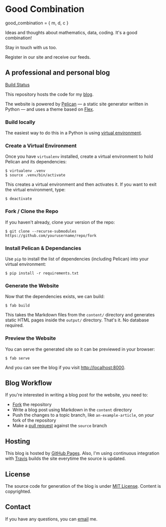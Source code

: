 # Good Combination

good_combination = { m, d, c }

Ideas and thoughts about mathematics, data, coding. It's a good combination!

Stay in touch with us too.

Register in our site and receive our feeds.

## A professional and personal blog
[Build Status](https://travis-ci.org/ayushkumarshah/ayushkumarshah.github.io.svg?branch=source)

This repository hosts the code for my [blog](https://lserra.github.io/).

The website is powered by [Pelican](http://getpelican.com/) — a static site generator written in Python — and uses a theme based on [Flex](https://github.com/alexandrevicenzi/Flex.git).

### Build locally

The easiest way to do this in a Python is using [virtual environment](http://docs.python-guide.org/en/latest/dev/virtualenvs/).

### Create a Virtual Environment

Once you have `virtualenv` installed, create a virtual environment to hold Pelican and its dependencies:

```shell
$ virtualenv .venv
$ source .venv/bin/activate
```

This creates a virtual environment and then activates it. If you want to exit the virtual environment, type:

```shell
$ deactivate
```

### Fork / Clone the Repo

If you haven't already, clone your version of the repo:

```shell
$ git clone --recurse-submodules https://github.com/yourusername/repo/fork
```

### Install Pelican & Dependancies

Use `pip` to install the list of dependencies (including Pelican) into your virtual environment:

```shell
$ pip install -r requirements.txt
```

### Generate the Website

Now that the dependencies exists, we can build:

```shell
$ fab build
```

This takes the Markdown files from the `content/` directory and generates static HTML pages inside the `output/` directory. That's it. No database required.

### Preview the Website

You can serve the generated site so it can be previewed in your browser:

```shell
$ fab serve
```

And you can see the blog if you visit [http://localhost:8000](http://localhost:8000).

## Blog Workflow

If you're interested in writing a blog post for the website, you need to:

- [Fork]() the repository
- Write a blog post using Markdown in the `content` directory
- Push the changes to a topic branch, like `an-example-article`, on *your* fork of the repository
- Make a [pull request](https://help.github.com/articles/using-pull-requests/) against the `source` branch

## Hosting

This blog is hosted by [GitHub Pages](https://pages.github.com/). Also, I'm using continuous integration with [Travis](https://travis-ci.org) builds the site everytime the source is updated.

## License

The source code for generation of the blog is under [MIT License](https://github.com/ayushkumarshah/ayushkumarshah.github.io/blob/source/LICENSE.md). Content is copyrighted.

## Contact

If you have any questions, you can [email](mailto:laercio.serra@gmail.com) me.
